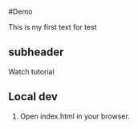 #Demo

This is my first text for test


## subheader

Watch tutorial 

## Local dev 

1. Open index.html in your browser.

